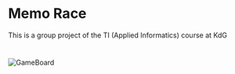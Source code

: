 # Memo Race
This is a group project of the TI (Applied Informatics) course at KdG
#

![GameBoard](https://user-images.githubusercontent.com/25233962/218327924-0aa3ad7c-f361-4c6d-90e1-f92bdd096b46.png)
